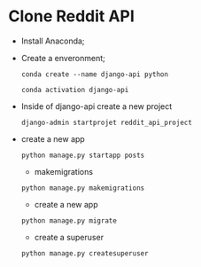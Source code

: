# Clone Reddit API 

- Install Anaconda;
- Create a enveronment;
  ```
  conda create --name django-api python
  ```
  ```
  conda activation django-api
  ```
- Inside of django-api create a new project
  ```
  django-admin startprojet reddit_api_project
  ```
- create a new app
  ```
  python manage.py startapp posts
  ```

  - makemigrations
  ```
  python manage.py makemigrations
  ```

  - create a new app
  ```
  python manage.py migrate
  ```
    - create a superuser
  ```
  python manage.py createsuperuser
  ```